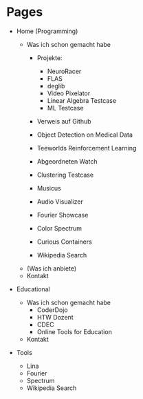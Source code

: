 # Pages
- Home (Programming)
  - Was ich schon gemacht habe
    - Projekte:
      - NeuroRacer
      - FLAS
      - deglib
      - Video Pixelator
      - Linear Algebra Testcase
      - ML Testcase

    - Verweis auf Github

    - Object Detection on Medical Data
    - Teeworlds Reinforcement Learning
    - Abgeordneten Watch
    - Clustering Testcase
    - Musicus
    - Audio Visualizer
    - Fourier Showcase
    - Color Spectrum
    - Curious Containers
    - Wikipedia Search
  - (Was ich anbiete)
  - Kontakt
- Educational
  - Was ich schon gemacht habe
    - CoderDojo
    - HTW Dozent
    - CDEC
    - Online Tools for Education
  - Kontakt

- Tools
  - Lina
  - Fourier
  - Spectrum
  - Wikipedia Search
